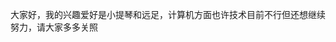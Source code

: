大家好，我的兴趣爱好是小提琴和远足，计算机方面也许技术目前不行但还想继续努力，请大家多多关照

<!---
ALALQPQP/ALALQPQP is a ✨ special ✨ repository because its `README.md` (this file) appears on your GitHub profile.
You can click the Preview link to take a look at your changes.
--->
